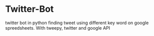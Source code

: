 # Twitter-Bot
twitter bot in python finding tweet using different key word on google spreedsheets. With tweepy, twitter and google API

